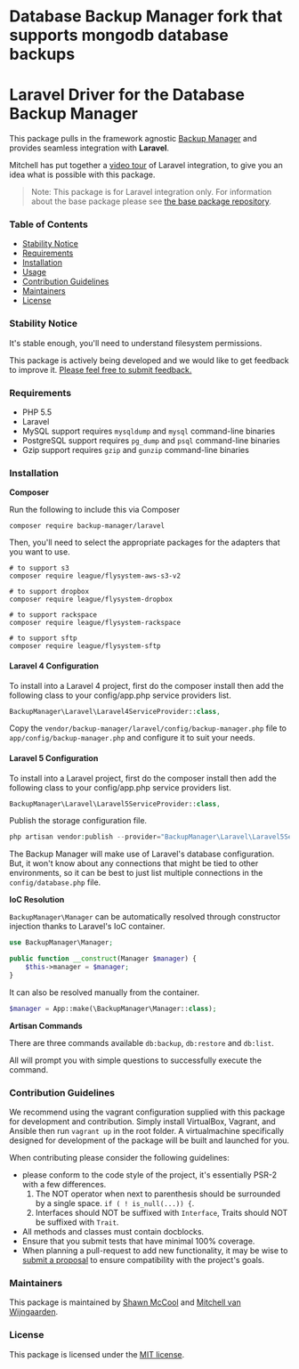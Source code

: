 #  Database Backup Manager fork that supports mongodb database backups

# Laravel Driver for the Database Backup Manager

This package pulls in the framework agnostic [Backup Manager](https://github.com/backup-manager/backup-manager) and provides seamless integration with **Laravel**. 

Mitchell has put together a [video tour](https://www.youtube.com/watch?v=vWXy0R8OavM) of Laravel integration, to give you an idea what is possible with this package.

> Note: This package is for Laravel integration only. For information about the base package please see [the base package repository](https://github.com/backup-manager/backup-manager).

### Table of Contents

- [Stability Notice](#stability-notice)
- [Requirements](#requirements)
- [Installation](#installation)
- [Usage](#usage)
- [Contribution Guidelines](#contribution-guidelines)
- [Maintainers](#maintainers)
- [License](#license)

### Stability Notice

It's stable enough, you'll need to understand filesystem permissions.

This package is actively being developed and we would like to get feedback to improve it. [Please feel free to submit feedback.](https://github.com/backup-manager/laravel/issues/new)

### Requirements

- PHP 5.5
- Laravel
- MySQL support requires `mysqldump` and `mysql` command-line binaries
- PostgreSQL support requires `pg_dump` and `psql` command-line binaries
- Gzip support requires `gzip` and `gunzip` command-line binaries

### Installation

**Composer**

Run the following to include this via Composer

```shell
composer require backup-manager/laravel
```

Then, you'll need to select the appropriate packages for the adapters that you want to use.

```shell
# to support s3
composer require league/flysystem-aws-s3-v2

# to support dropbox
composer require league/flysystem-dropbox

# to support rackspace
composer require league/flysystem-rackspace

# to support sftp
composer require league/flysystem-sftp
```

#### Laravel 4 Configuration

To install into a Laravel 4 project, first do the composer install then add the following class to your config/app.php service providers list.

```php
BackupManager\Laravel\Laravel4ServiceProvider::class,
```

Copy the `vendor/backup-manager/laravel/config/backup-manager.php` file to `app/config/backup-manager.php` and configure it to suit your needs.

#### Laravel 5 Configuration

To install into a Laravel project, first do the composer install then add the following class to your config/app.php service providers list.

```php
BackupManager\Laravel\Laravel5ServiceProvider::class,
```

Publish the storage configuration file.

```php 
php artisan vendor:publish --provider="BackupManager\Laravel\Laravel5ServiceProvider"
```

The Backup Manager will make use of Laravel's database configuration. But, it won't know about any connections that might be tied to other environments, so it can be best to just list multiple connections in the `config/database.php` file.

**IoC Resolution**

`BackupManager\Manager` can be automatically resolved through constructor injection thanks to Laravel's IoC container.

```php
use BackupManager\Manager;

public function __construct(Manager $manager) {
    $this->manager = $manager;
}
```

It can also be resolved manually from the container.

```php
$manager = App::make(\BackupManager\Manager::class);
```

**Artisan Commands**

There are three commands available `db:backup`, `db:restore` and `db:list`.

All will prompt you with simple questions to successfully execute the command.

### Contribution Guidelines

We recommend using the vagrant configuration supplied with this package for development and contribution. Simply install VirtualBox, Vagrant, and Ansible then run `vagrant up` in the root folder. A virtualmachine specifically designed for development of the package will be built and launched for you.

When contributing please consider the following guidelines:

- please conform to the code style of the project, it's essentially PSR-2 with a few differences.
    1. The NOT operator when next to parenthesis should be surrounded by a single space. `if ( ! is_null(...)) {`.
    2. Interfaces should NOT be suffixed with `Interface`, Traits should NOT be suffixed with `Trait`.
- All methods and classes must contain docblocks.
- Ensure that you submit tests that have minimal 100% coverage.
- When planning a pull-request to add new functionality, it may be wise to [submit a proposal](https://github.com/backup-manager/laravel/issues/new) to ensure compatibility with the project's goals.

### Maintainers

This package is maintained by [Shawn McCool](http://shawnmc.cool) and [Mitchell van Wijngaarden](http://kooding.nl).

### License

This package is licensed under the [MIT license](https://github.com/backup-manager/laravel/blob/master/LICENSE).
